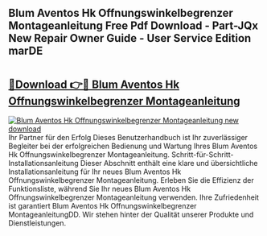 ## Blum Aventos Hk Offnungswinkelbegrenzer Montageanleitung Free Pdf Download - Part-JQx New Repair Owner Guide - User Service Edition marDE

# <h2><a href="http://df6icl.blite.top/?on=Blum+Aventos+Hk+Offnungswinkelbegrenzer+Montageanleitung">🔗Download 👉🔴 Blum Aventos Hk Offnungswinkelbegrenzer Montageanleitung</a></h2>

[![Blum Aventos Hk Offnungswinkelbegrenzer Montageanleitung new download](https://i.imgur.com/lujVjoI.png)](http://df6icl.blite.top/?on=Blum+Aventos+Hk+Offnungswinkelbegrenzer+Montageanleitung)
Ihr Partner für den Erfolg Dieses Benutzerhandbuch ist Ihr zuverlässiger Begleiter bei der erfolgreichen Bedienung und Wartung Ihres Blum Aventos Hk Offnungswinkelbegrenzer Montageanleitung. Schritt-für-Schritt-Installationsanleitung Dieser Abschnitt enthält eine klare und übersichtliche Installationsanleitung für Ihr neues Blum Aventos Hk Offnungswinkelbegrenzer Montageanleitung. Erleben Sie die Effizienz der Funktionsliste, während Sie Ihr neues Blum Aventos Hk Offnungswinkelbegrenzer Montageanleitung verwenden. Ihre Zufriedenheit ist garantiert Blum Aventos Hk Offnungswinkelbegrenzer MontageanleitungDD. Wir stehen hinter der Qualität unserer Produkte und Dienstleistungen.

